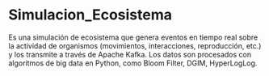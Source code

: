 # Simulacion_Ecosistema
Es una simulación de ecosistema que genera eventos en tiempo real sobre la actividad de organismos (movimientos, interacciones, reproducción, etc.) y los transmite a través de Apache Kafka. Los datos son procesados con algoritmos de big data en Python, como Bloom Filter, DGIM, HyperLogLog.
